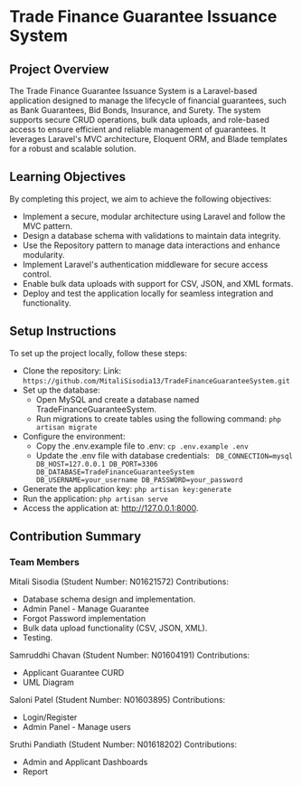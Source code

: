 # Trade Finance Guarantee Issuance System

## Project Overview
The Trade Finance Guarantee Issuance System is a Laravel-based application designed to manage the lifecycle of financial guarantees, such as Bank Guarantees, Bid Bonds, Insurance, and Surety. The system supports secure CRUD operations, bulk data uploads, and role-based access to ensure efficient and reliable management of guarantees. It leverages Laravel's MVC architecture, Eloquent ORM, and Blade templates for a robust and scalable solution.

## Learning Objectives
By completing this project, we aim to achieve the following objectives:

- Implement a secure, modular architecture using Laravel and follow the MVC pattern.
- Design a database schema with validations to maintain data integrity.
- Use the Repository pattern to manage data interactions and enhance modularity.
- Implement Laravel's authentication middleware for secure access control.
- Enable bulk data uploads with support for CSV, JSON, and XML formats.
- Deploy and test the application locally for seamless integration and functionality.


## Setup Instructions
To set up the project locally, follow these steps:

- Clone the repository:
    Link: `https://github.com/MitaliSisodia13/TradeFinanceGuaranteeSystem.git`
- Set up the database:
    - Open MySQL and create a database named TradeFinanceGuaranteeSystem.
    - Run migrations to create tables using the following command: `php artisan migrate`
- Configure the environment:
    - Copy the .env.example file to .env: `cp .env.example .env`
    - Update the .env file with database credentials:
      ` DB_CONNECTION=mysql
        DB_HOST=127.0.0.1
        DB_PORT=3306
        DB_DATABASE=TradeFinanceGuaranteeSystem
        DB_USERNAME=your_username
        DB_PASSWORD=your_password`
- Generate the application key: `php artisan key:generate`
- Run the application: `php artisan serve`
- Access the application at: http://127.0.0.1:8000.

## Contribution Summary

### Team Members

Mitali Sisodia (Student Number: N01621572)
Contributions:
- Database schema design and implementation.
- Admin Panel - Manage Guarantee
- Forgot Password implementation
- Bulk data upload functionality (CSV, JSON, XML).
- Testing.

Samruddhi Chavan (Student Number: N01604191)
Contributions:
- Applicant Guarantee CURD
- UML Diagram
  
Saloni Patel (Student Number: N01603895)
Contributions:
- Login/Register
- Admin Panel - Manage users
  
Sruthi Pandiath (Student Number: N01618202)
Contributions:
- Admin and Applicant Dashboards
- Report






